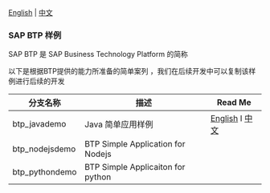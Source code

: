 [English](/README.md) | [中文](/README_ZH.md)

### SAP BTP 样例
SAP BTP 是 SAP Business Technology Platform 的简称

以下是根据BTP提供的能力所准备的简单案列 ，我们在后续开发中可以复制该样例进行后续的开发

 | 分支名称       | 描述                               | Read Me                                                                                                                                                         |
 | -------------- | ---------------------------------- | --------------------------------------------------------------------------------------------------------------------------------------------------------------- |
 | btp_javademo   | Java 简单应用样例                  | [English](https://github.com/seyaFly/SAPBTP_DEMOS/blob/btp_javademo/README.md) I [中文](https://github.com/seyaFly/SAPBTP_DEMOS/blob/btp_javademo/README_ZH.md) |
 | btp_nodejsdemo | BTP Simple  Application for Nodejs |                                                                                                                                                                 |
 | btp_pythondemo | BTP Simple  Applicaiton for python |                                                                                                                                                                 |
